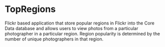 TopRegions
==========

Flickr based application that store popular regions in Flickr into the Core Data database and allows users to view photos from a particular photographer in a particular region. Region popularity is determined by the number of unique photographers in that region. 
